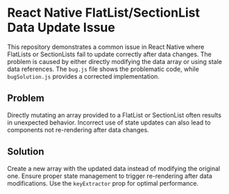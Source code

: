 # React Native FlatList/SectionList Data Update Issue

This repository demonstrates a common issue in React Native where FlatLists or SectionLists fail to update correctly after data changes. The problem is caused by either directly modifying the data array or using stale data references. The `bug.js` file shows the problematic code, while `bugSolution.js` provides a corrected implementation.

## Problem
Directly mutating an array provided to a FlatList or SectionList often results in unexpected behavior.  Incorrect use of state updates can also lead to components not re-rendering after data changes.

## Solution
Create a new array with the updated data instead of modifying the original one.  Ensure proper state management to trigger re-rendering after data modifications.  Use the `keyExtractor` prop for optimal performance.